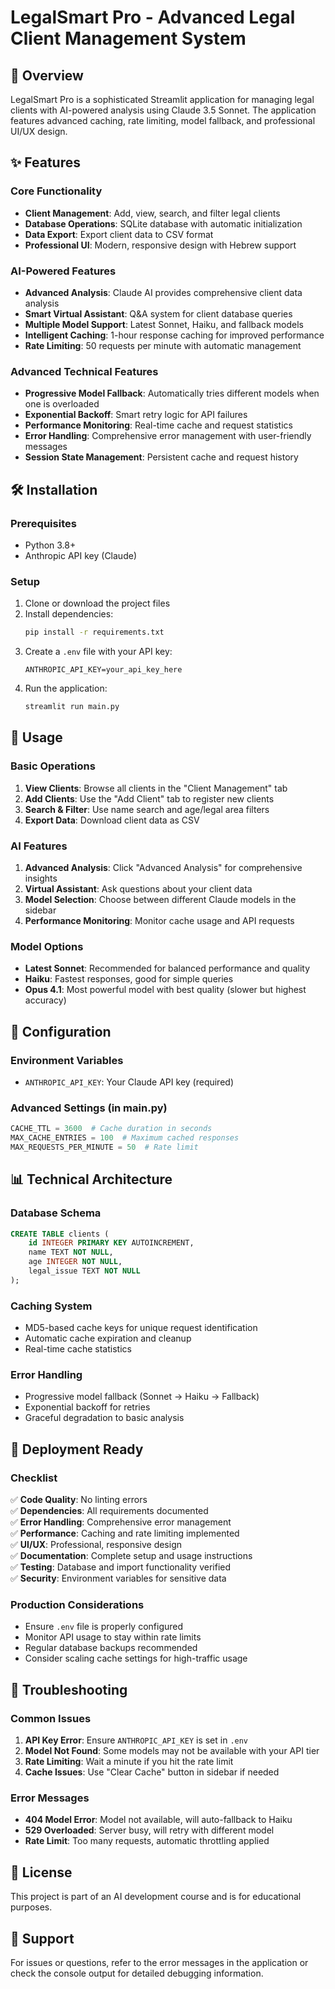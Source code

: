 # LegalSmart Pro - Advanced Legal Client Management System

## 🚀 Overview
LegalSmart Pro is a sophisticated Streamlit application for managing legal clients with AI-powered analysis using Claude 3.5 Sonnet. The application features advanced caching, rate limiting, model fallback, and professional UI/UX design.

## ✨ Features

### Core Functionality
- **Client Management**: Add, view, search, and filter legal clients
- **Database Operations**: SQLite database with automatic initialization
- **Data Export**: Export client data to CSV format
- **Professional UI**: Modern, responsive design with Hebrew support

### AI-Powered Features
- **Advanced Analysis**: Claude AI provides comprehensive client data analysis
- **Smart Virtual Assistant**: Q&A system for client database queries
- **Multiple Model Support**: Latest Sonnet, Haiku, and fallback models
- **Intelligent Caching**: 1-hour response caching for improved performance
- **Rate Limiting**: 50 requests per minute with automatic management

### Advanced Technical Features
- **Progressive Model Fallback**: Automatically tries different models when one is overloaded
- **Exponential Backoff**: Smart retry logic for API failures
- **Performance Monitoring**: Real-time cache and request statistics
- **Error Handling**: Comprehensive error management with user-friendly messages
- **Session State Management**: Persistent cache and request history

## 🛠️ Installation

### Prerequisites
- Python 3.8+
- Anthropic API key (Claude)

### Setup
1. Clone or download the project files
2. Install dependencies:
   ```bash
   pip install -r requirements.txt
   ```
3. Create a `.env` file with your API key:
   ```
   ANTHROPIC_API_KEY=your_api_key_here
   ```
4. Run the application:
   ```bash
   streamlit run main.py
   ```

## 🎯 Usage

### Basic Operations
1. **View Clients**: Browse all clients in the "Client Management" tab
2. **Add Clients**: Use the "Add Client" tab to register new clients
3. **Search & Filter**: Use name search and age/legal area filters
4. **Export Data**: Download client data as CSV

### AI Features
1. **Advanced Analysis**: Click "Advanced Analysis" for comprehensive insights
2. **Virtual Assistant**: Ask questions about your client data
3. **Model Selection**: Choose between different Claude models in the sidebar
4. **Performance Monitoring**: Monitor cache usage and API requests

### Model Options
- **Latest Sonnet**: Recommended for balanced performance and quality
- **Haiku**: Fastest responses, good for simple queries
- **Opus 4.1**: Most powerful model with best quality (slower but highest accuracy)

## 🔧 Configuration

### Environment Variables
- `ANTHROPIC_API_KEY`: Your Claude API key (required)

### Advanced Settings (in main.py)
```python
CACHE_TTL = 3600  # Cache duration in seconds
MAX_CACHE_ENTRIES = 100  # Maximum cached responses
MAX_REQUESTS_PER_MINUTE = 50  # Rate limit
```

## 📊 Technical Architecture

### Database Schema
```sql
CREATE TABLE clients (
    id INTEGER PRIMARY KEY AUTOINCREMENT,
    name TEXT NOT NULL,
    age INTEGER NOT NULL,
    legal_issue TEXT NOT NULL
);
```

### Caching System
- MD5-based cache keys for unique request identification
- Automatic cache expiration and cleanup
- Real-time cache statistics

### Error Handling
- Progressive model fallback (Sonnet → Haiku → Fallback)
- Exponential backoff for retries
- Graceful degradation to basic analysis

## 🚀 Deployment Ready

### Checklist
✅ **Code Quality**: No linting errors  
✅ **Dependencies**: All requirements documented  
✅ **Error Handling**: Comprehensive error management  
✅ **Performance**: Caching and rate limiting implemented  
✅ **UI/UX**: Professional, responsive design  
✅ **Documentation**: Complete setup and usage instructions  
✅ **Testing**: Database and import functionality verified  
✅ **Security**: Environment variables for sensitive data  

### Production Considerations
- Ensure `.env` file is properly configured
- Monitor API usage to stay within rate limits
- Regular database backups recommended
- Consider scaling cache settings for high-traffic usage

## 🐛 Troubleshooting

### Common Issues
1. **API Key Error**: Ensure `ANTHROPIC_API_KEY` is set in `.env`
2. **Model Not Found**: Some models may not be available with your API tier
3. **Rate Limiting**: Wait a minute if you hit the rate limit
4. **Cache Issues**: Use "Clear Cache" button in sidebar if needed

### Error Messages
- **404 Model Error**: Model not available, will auto-fallback to Haiku
- **529 Overloaded**: Server busy, will retry with different model
- **Rate Limit**: Too many requests, automatic throttling applied

## 📝 License
This project is part of an AI development course and is for educational purposes.

## 🤝 Support
For issues or questions, refer to the error messages in the application or check the console output for detailed debugging information.
